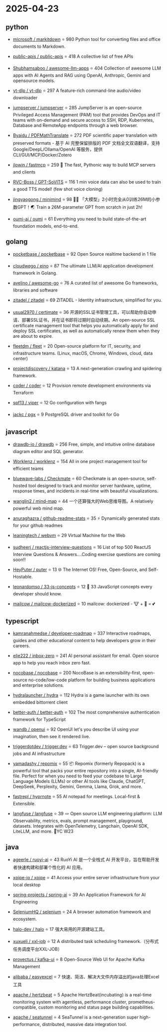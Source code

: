 # 2025-04-23

## python

* [microsoft / markitdown](https://github.com/microsoft/markitdown) ⭐ 980
  Python tool for converting files and office documents to Markdown.

* [public-apis / public-apis](https://github.com/public-apis/public-apis) ⭐ 418
  A collective list of free APIs

* [Shubhamsaboo / awesome-llm-apps](https://github.com/Shubhamsaboo/awesome-llm-apps) ⭐ 404
  Collection of awesome LLM apps with AI Agents and RAG using OpenAI, Anthropic, Gemini and opensource models.

* [yt-dlp / yt-dlp](https://github.com/yt-dlp/yt-dlp) ⭐ 297
  A feature-rich command-line audio/video downloader

* [jumpserver / jumpserver](https://github.com/jumpserver/jumpserver) ⭐ 285
  JumpServer is an open-source Privileged Access Management (PAM) tool that provides DevOps and IT teams with on-demand and secure access to SSH, RDP, Kubernetes, Database and RemoteApp endpoints through a web browser.

* [Byaidu / PDFMathTranslate](https://github.com/Byaidu/PDFMathTranslate) ⭐ 272
  PDF scientific paper translation with preserved formats - 基于 AI 完整保留排版的 PDF 文档全文双语翻译，支持 Google/DeepL/Ollama/OpenAI 等服务，提供 CLI/GUI/MCP/Docker/Zotero

* [jlowin / fastmcp](https://github.com/jlowin/fastmcp) ⭐ 259
  🚀 The fast, Pythonic way to build MCP servers and clients

* [RVC-Boss / GPT-SoVITS](https://github.com/RVC-Boss/GPT-SoVITS) ⭐ 116
  1 min voice data can also be used to train a good TTS model! (few shot voice cloning)

* [jingyaogong / minimind](https://github.com/jingyaogong/minimind) ⭐ 98
  🚀🚀 「大模型」2小时完全从0训练26M的小参数GPT！🌏 Train a 26M-parameter GPT from scratch in just 2h!

* [oumi-ai / oumi](https://github.com/oumi-ai/oumi) ⭐ 61
  Everything you need to build state-of-the-art foundation models, end-to-end.


## golang

* [pocketbase / pocketbase](https://github.com/pocketbase/pocketbase) ⭐ 92
  Open Source realtime backend in 1 file

* [cloudwego / eino](https://github.com/cloudwego/eino) ⭐ 87
  The ultimate LLM/AI application development framework in Golang.

* [avelino / awesome-go](https://github.com/avelino/awesome-go) ⭐ 76
  A curated list of awesome Go frameworks, libraries and software

* [zitadel / zitadel](https://github.com/zitadel/zitadel) ⭐ 69
  ZITADEL - Identity infrastructure, simplified for you.

* [usual2970 / certimate](https://github.com/usual2970/certimate) ⭐ 36
  开源的SSL证书管理工具，可以帮助你自动申请、部署SSL证书，并在证书即将过期时自动续期。An open-source SSL certificate management tool that helps you automatically apply for and deploy SSL certificates, as well as automatically renew them when they are about to expire.

* [fleetdm / fleet](https://github.com/fleetdm/fleet) ⭐ 20
  Open-source platform for IT, security, and infrastructure teams. (Linux, macOS, Chrome, Windows, cloud, data center)

* [projectdiscovery / katana](https://github.com/projectdiscovery/katana) ⭐ 13
  A next-generation crawling and spidering framework.

* [coder / coder](https://github.com/coder/coder) ⭐ 12
  Provision remote development environments via Terraform

* [spf13 / viper](https://github.com/spf13/viper) ⭐ 12
  Go configuration with fangs

* [jackc / pgx](https://github.com/jackc/pgx) ⭐ 9
  PostgreSQL driver and toolkit for Go


## javascript

* [drawdb-io / drawdb](https://github.com/drawdb-io/drawdb) ⭐ 256
  Free, simple, and intuitive online database diagram editor and SQL generator.

* [Worklenz / worklenz](https://github.com/Worklenz/worklenz) ⭐ 154
  All in one project management tool for efficient teams

* [bluewave-labs / Checkmate](https://github.com/bluewave-labs/Checkmate) ⭐ 60
  Checkmate is an open-source, self-hosted tool designed to track and monitor server hardware, uptime, response times, and incidents in real-time with beautiful visualizations.

* [wanglin2 / mind-map](https://github.com/wanglin2/mind-map) ⭐ 44
  一个还算强大的Web思维导图。A relatively powerful web mind map.

* [anuraghazra / github-readme-stats](https://github.com/anuraghazra/github-readme-stats) ⭐ 35
  ⚡ Dynamically generated stats for your github readmes

* [leaningtech / webvm](https://github.com/leaningtech/webvm) ⭐ 29
  Virtual Machine for the Web

* [sudheerj / reactjs-interview-questions](https://github.com/sudheerj/reactjs-interview-questions) ⭐ 16
  List of top 500 ReactJS Interview Questions & Answers....Coding exercise questions are coming soon!!

* [HeyPuter / puter](https://github.com/HeyPuter/puter) ⭐ 13
  🌐 The Internet OS! Free, Open-Source, and Self-Hostable.

* [leonardomso / 33-js-concepts](https://github.com/leonardomso/33-js-concepts) ⭐ 12
  📜 33 JavaScript concepts every developer should know.

* [mailcow / mailcow-dockerized](https://github.com/mailcow/mailcow-dockerized) ⭐ 10
  mailcow: dockerized - 🐮 + 🐋 = 💕


## typescript

* [kamranahmedse / developer-roadmap](https://github.com/kamranahmedse/developer-roadmap) ⭐ 337
  Interactive roadmaps, guides and other educational content to help developers grow in their careers.

* [elie222 / inbox-zero](https://github.com/elie222/inbox-zero) ⭐ 241
  AI personal assistant for email. Open source app to help you reach inbox zero fast.

* [nocobase / nocobase](https://github.com/nocobase/nocobase) ⭐ 200
  NocoBase is an extensibility-first, open-source no-code/low-code platform for building business applications and enterprise solutions.

* [hydralauncher / hydra](https://github.com/hydralauncher/hydra) ⭐ 112
  Hydra is a game launcher with its own embedded bittorrent client

* [better-auth / better-auth](https://github.com/better-auth/better-auth) ⭐ 102
  The most comprehensive authentication framework for TypeScript

* [wandb / openui](https://github.com/wandb/openui) ⭐ 92
  OpenUI let's you describe UI using your imagination, then see it rendered live.

* [triggerdotdev / trigger.dev](https://github.com/triggerdotdev/trigger.dev) ⭐ 63
  Trigger.dev – open source background jobs and AI infrastructure

* [yamadashy / repomix](https://github.com/yamadashy/repomix) ⭐ 55
  📦 Repomix (formerly Repopack) is a powerful tool that packs your entire repository into a single, AI-friendly file. Perfect for when you need to feed your codebase to Large Language Models (LLMs) or other AI tools like Claude, ChatGPT, DeepSeek, Perplexity, Gemini, Gemma, Llama, Grok, and more.

* [fastrepl / hyprnote](https://github.com/fastrepl/hyprnote) ⭐ 55
  AI notepad for meetings. Local-first & Extensible.

* [langfuse / langfuse](https://github.com/langfuse/langfuse) ⭐ 39
  🪢 Open source LLM engineering platform: LLM Observability, metrics, evals, prompt management, playground, datasets. Integrates with OpenTelemetry, Langchain, OpenAI SDK, LiteLLM, and more. 🍊YC W23


## java

* [ageerle / ruoyi-ai](https://github.com/ageerle/ruoyi-ai) ⭐ 43
  RuoYi AI 是一个全栈式 AI 开发平台，旨在帮助开发者快速构建和部署个性化的 AI 应用。

* [xpipe-io / xpipe](https://github.com/xpipe-io/xpipe) ⭐ 41
  Access your entire server infrastructure from your local desktop

* [spring-projects / spring-ai](https://github.com/spring-projects/spring-ai) ⭐ 39
  An Application Framework for AI Engineering

* [SeleniumHQ / selenium](https://github.com/SeleniumHQ/selenium) ⭐ 24
  A browser automation framework and ecosystem.

* [halo-dev / halo](https://github.com/halo-dev/halo) ⭐ 17
  强大易用的开源建站工具。

* [xuxueli / xxl-job](https://github.com/xuxueli/xxl-job) ⭐ 12
  A distributed task scheduling framework.（分布式任务调度平台XXL-JOB）

* [provectus / kafka-ui](https://github.com/provectus/kafka-ui) ⭐ 8
  Open-Source Web UI for Apache Kafka Management

* [alibaba / easyexcel](https://github.com/alibaba/easyexcel) ⭐ 7
  快速、简洁、解决大文件内存溢出的java处理Excel工具

* [apache / hertzbeat](https://github.com/apache/hertzbeat) ⭐ 5
  Apache HertzBeat(incubating) is a real-time monitoring system with agentless, performance cluster, prometheus-compatible, custom monitoring and status page building capabilities.

* [apache / seatunnel](https://github.com/apache/seatunnel) ⭐ 4
  SeaTunnel is a next-generation super high-performance, distributed, massive data integration tool.

